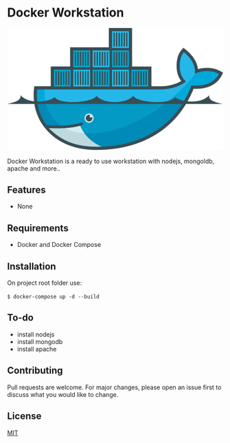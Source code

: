 # Docker Workstation 
![CI status](docs/images/docker-whale.svg)

Docker Workstation is a ready to use workstation with nodejs, mongoldb, apache and more..

## Features

* None

## Requirements
* Docker and Docker Compose

## Installation

On project root folder use:

`$ docker-compose up -d --build`

## To-do

- install nodejs
- install mongodb
- install apache

## Contributing
Pull requests are welcome. For major changes, please open an issue first to discuss what you would like to change.


## License
[MIT](https://choosealicense.com/licenses/mit/)